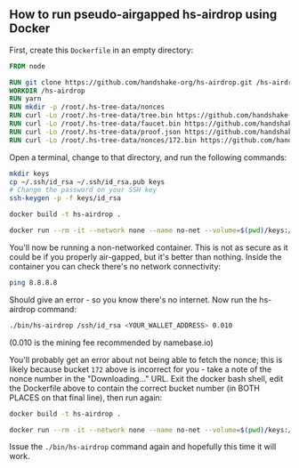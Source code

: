 ## How to run pseudo-airgapped hs-airdrop using Docker

First, create this `Dockerfile` in an empty directory:

```Dockerfile
FROM node

RUN git clone https://github.com/handshake-org/hs-airdrop.git /hs-airdrop
WORKDIR /hs-airdrop
RUN yarn
RUN mkdir -p /root/.hs-tree-data/nonces
RUN curl -Lo /root/.hs-tree-data/tree.bin https://github.com/handshake-org/hs-tree-data/raw/master/tree.bin
RUN curl -Lo /root/.hs-tree-data/faucet.bin https://github.com/handshake-org/hs-tree-data/raw/master/faucet.bin
RUN curl -Lo /root/.hs-tree-data/proof.json https://github.com/handshake-org/hs-tree-data/raw/master/proof.json
RUN curl -Lo /root/.hs-tree-data/nonces/172.bin https://github.com/handshake-org/hs-tree-data/raw/master/nonces/172.bin
```

Open a terminal, change to that directory, and run the following commands:

```bash
mkdir keys
cp ~/.ssh/id_rsa ~/.ssh/id_rsa.pub keys
# Change the password on your SSH key
ssh-keygen -p -f keys/id_rsa

docker build -t hs-airdrop .

docker run --rm -it --network none --name no-net --volume=$(pwd)/keys:/ssh hs-airdrop bash
```

You'll now be running a non-networked container. This is not as secure as it
could be if you properly air-gapped, but it's better than nothing. Inside the
container you can check there's no network connectivity:

```bash
ping 8.8.8.8
```

Should give an error - so you know there's no internet. Now run the hs-airdrop
command:

```bash
./bin/hs-airdrop /ssh/id_rsa <YOUR_WALLET_ADDRESS> 0.010
```

(0.010 is the mining fee recommended by namebase.io)

You'll probably get an error about not being able to fetch the nonce; this is
likely because bucket `172` above is incorrect for you - take a note of the
nonce number in the "Downloading..." URL. Exit the docker bash shell, edit the
Dockerfile above to contain the correct bucket number (in BOTH PLACES on that
final line), then run again:

```bash
docker build -t hs-airdrop .

docker run --rm -it --network none --name no-net --volume=$(pwd)/keys:/ssh hs-airdrop bash
```

Issue the `./bin/hs-airdrop` command again and hopefully this time it will work.
